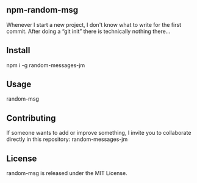 ## npm-random-msg
Whenever I start a new project, I don't know what to write for the first commit. After doing a “git init” there is technically nothing there...

## Install
npm i -g random-messages-jm

## Usage
random-msg

## Contributing
If someone wants to add or improve something, I invite you to collaborate directly in this repository: random-messages-jm

## License
random-msg is released under the MIT License.